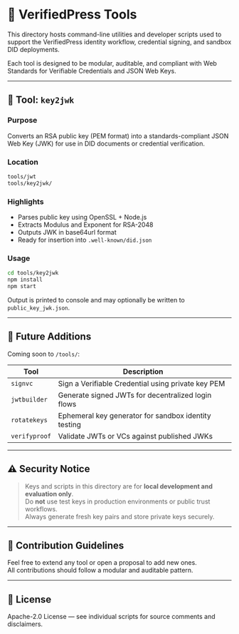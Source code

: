 # 🧰 VerifiedPress Tools

This directory hosts command-line utilities and developer scripts used to support the VerifiedPress identity workflow, credential signing, and sandbox DID deployments.

Each tool is designed to be modular, auditable, and compliant with Web Standards for Verifiable Credentials and JSON Web Keys.

---

## 🔑 Tool: `key2jwk`

### Purpose

Converts an RSA public key (PEM format) into a standards-compliant JSON Web Key (JWK) for use in DID documents or credential verification.

### Location

```sh
tools/jwt
tools/key2jwk/
```

### Highlights

- Parses public key using OpenSSL + Node.js
- Extracts Modulus and Exponent for RSA-2048
- Outputs JWK in base64url format
- Ready for insertion into `.well-known/did.json`

### Usage

```bash
cd tools/key2jwk
npm install
npm start
```

Output is printed to console and may optionally be written to `public_key_jwk.json`.

---

## 🧭 Future Additions

Coming soon to `/tools/`:

| Tool         | Description                                          |
|--------------|------------------------------------------------------|
| `signvc`     | Sign a Verifiable Credential using private key PEM   |
| `jwtbuilder` | Generate signed JWTs for decentralized login flows   |
| `rotatekeys` | Ephemeral key generator for sandbox identity testing |
| `verifyproof`| Validate JWTs or VCs against published JWKs          |

---

## ⚠️ Security Notice

> Keys and scripts in this directory are for **local development and evaluation only**.  
> Do **not** use test keys in production environments or public trust workflows.  
> Always generate fresh key pairs and store private keys securely.

---

## 🤝 Contribution Guidelines

Feel free to extend any tool or open a proposal to add new ones.  
All contributions should follow a modular and auditable pattern.

---

## 📄 License

Apache-2.0 License — see individual scripts for source comments and disclaimers.
